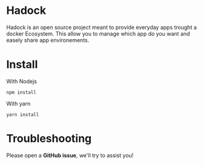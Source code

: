 # Hadock
Hadock is an open source project meant to provide everyday apps trought a docker Ecosystem. This allow you to manage which app do you want and easely share app environements.

# Install
With Nodejs
```shell
npm install
```
With yarn
```shell
yarn install
```

# Troubleshooting
Please open a **GitHub issue**, we'll try to assist you!
